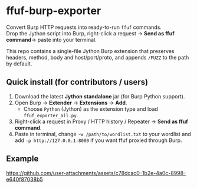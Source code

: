 # ffuf-burp-exporter

Convert Burp HTTP requests into ready-to-run `ffuf` commands.  
Drop the Jython script into Burp, right-click a request -> **Send as ffuf command**-> paste into your terminal.

This repo contains a single-file Jython Burp extension that preserves headers, method, body and host/port/proto, and appends `/FUZZ` to the path by default.

## Quick install (for contributors / users)
1. Download the latest **Jython standalone** jar (for Burp Python support).  
2. Open Burp → **Extender** → **Extensions** → **Add**.  
   - Choose `Python` (Jython) as the extension type and load `ffuf_exporter_all.py`.  
3. Right-click a request in Proxy / HTTP history / Repeater → **Send as ffuf command**.  
4. Paste in terminal, change `-w /path/to/wordlist.txt` to your wordlist and add `-p http://127.0.0.1:8080` if you want ffuf proxied through Burp.

## Example

https://github.com/user-attachments/assets/c78dcac0-1b2e-4a0c-8998-e640f87038b5

